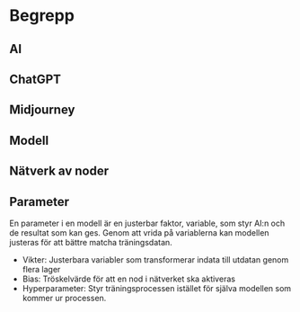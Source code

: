 # Begrepp

## AI

## ChatGPT

## Midjourney

## Modell

## Nätverk av noder

## Parameter

En parameter i en modell är en justerbar faktor, variable, som styr AI:n och de resultat som kan ges. Genom att vrida på variablerna kan modellen justeras för att bättre matcha träningsdatan.

- Vikter: Justerbara variabler som transformerar indata till utdatan genom flera lager
- Bias: Tröskelvärde för att en nod i nätverket ska aktiveras
- Hyperparameter: Styr träningsprocessen istället för själva modellen som kommer ur processen.
